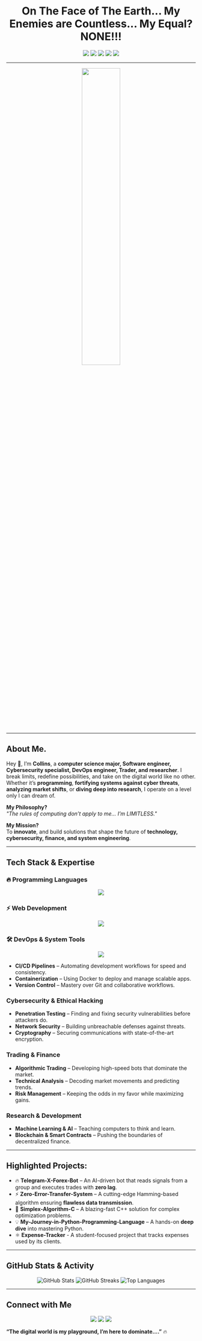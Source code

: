 <h1 align="center"> On The Face of The Earth... My Enemies are Countless... My Equal? NONE!!! </h1>
<p align="center">
  <img src="https://img.shields.io/badge/Limitless-Coding-blue?style=for-the-badge" />
  <img src="https://img.shields.io/badge/Fortified-Cybersecurity-green?style=for-the-badge" />
  <img src="https://img.shields.io/badge/Strategic-Trading-black?style=for-the-badge" />
  <img src="https://img.shields.io/badge/Relentless-Research-red?style=for-the-badge" />
  <img src="https://img.shields.io/badge/-CrazyAss-DevOps-purple?style=for-the-badge" />
</p>

---

<p align="center">
  <img src="https://raw.githubusercontent.com/Contractor-x/Contractor-x/main/profile_banner.gif" width="45%" />
</p>

---

## About Me.

Hey 👋, I’m **Collins**, a **computer science major, Software engineer, Cybersecurity specialist, DevOps engineer, Trader, and researcher**. I break limits, redefine possibilities, and take on the digital world like no other. Whether it’s **programming**, **fortifying systems against cyber threats**, **analyzing market shifts**, or **diving deep into research**, I operate on a level only I can dream of.

**My Philosophy?**  
_"The rules of computing don’t apply to me… I’m LIMITLESS."_

**My Mission?**  
To **innovate**, and build solutions that shape the future of **technology, cybersecurity, finance, and system engineering**. 

---

## Tech Stack & Expertise

### 🔥 **Programming Languages**
<p align="center">
  <img src="https://skillicons.dev/icons?i=python,c,cpp,java,js,html,css"/>
</p>

### ⚡ **Web Development**
<p align="center">
  <img src="https://skillicons.dev/icons?i=react,nodejs,express,django,flask"/>
</p>

### 🛠 **DevOps & System Tools**
<p align="center">
  <img src="https://skillicons.dev/icons?i=docker,git,linux,bash,vscode"/>
</p>

-  **CI/CD Pipelines** – Automating development workflows for speed and consistency.  
-  **Containerization** – Using Docker to deploy and manage scalable apps.  
-  **Version Control** – Mastery over Git and collaborative workflows.

###  **Cybersecurity & Ethical Hacking**
-  **Penetration Testing** – Finding and fixing security vulnerabilities before attackers do.  
-  **Network Security** – Building unbreachable defenses against threats.  
-  **Cryptography** – Securing communications with state-of-the-art encryption.  

### **Trading & Finance**
-  **Algorithmic Trading** – Developing high-speed bots that dominate the market.  
-  **Technical Analysis** – Decoding market movements and predicting trends.  
-  **Risk Management** – Keeping the odds in my favor while maximizing gains.  

### **Research & Development**
-  **Machine Learning & AI** – Teaching computers to think and learn.  
-  **Blockchain & Smart Contracts** – Pushing the boundaries of decentralized finance.  

---

##  **Highlighted Projects:**
- 🔥 **Telegram-X-Forex-Bot** – An AI-driven bot that reads signals from a group and executes trades with **zero lag**.  
- ⚡ **Zero-Error-Transfer-System** – A cutting-edge Hamming-based algorithm ensuring **flawless data transmission**.  
- 🚀 **Simplex-Algorithm-C** – A blazing-fast C++ solution for complex optimization problems.  
- 💡 **My-Journey-in-Python-Programming-Language** – A hands-on **deep dive** into mastering Python.
- ⚛️ **Expense-Tracker** - A student-focused project that tracks expenses used by its clients.

---

##  **GitHub Stats & Activity**
<p align="center">
<img src="https://github-readme-stats.vercel.app/api?username=Contractor-x&show_icons=true&theme=tokyonight" alt="GitHub Stats" /> 
<img src="https://github-readme-streak-stats.herokuapp.com/?user=Contractor-x&theme=tokyonight" alt="GitHub Streaks"/> 
<img src="https://github-readme-stats.vercel.app/api/top-langs/?username=Contractor-x&layout=compact&theme=tokyonight" alt="Top Languages"/>
</p>

---

## **Connect with Me**
<p align="center">
  <a href="mailto:dada4ash@gmail.com"><img src="https://img.shields.io/badge/Gmail-D14836?style=for-the-badge&logo=gmail&logoColor=white"/></a>
  <a href="https://twitter.com/Con_tractorX"><img src="https://img.shields.io/badge/Twitter-1DA1F2?style=for-the-badge&logo=twitter&logoColor=white"/></a>
  <a href="https://discord.com/x_contractor_x"><img src="https://img.shields.io/badge/Discord-5865F2?style=for-the-badge&logo=discord&logoColor=white"/></a>
</p>

**“The digital world is my playground, I’m here to dominate....”** 🔥

<!-- AES-256 Encryption Key

ZtYw8tD#L!a9E2rPbV4@X5cK7FgMq%Tz

⚠ Keep this key secure — it's required to decrypt the credentials.-->


